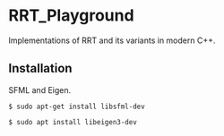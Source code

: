 # RRT_Playground
Implementations of RRT and its variants in modern C++.

## Installation
SFML and Eigen.
```
$ sudo apt-get install libsfml-dev
```
```
$ sudo apt install libeigen3-dev
```